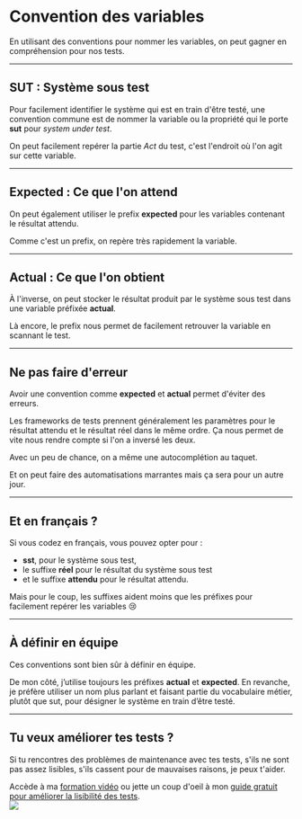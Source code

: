 <!--
theme:  your-theme
size: linkedin-portrait
paginate: true
header: Convention des variables
_header: ''
_footer: <a href="https://www.linkedin.com/in/charles-desneuf/"><img src="./charles-desneuf-square.png" class="profile-picture">Charles Desneuf</a>
footer: <a href="https://www.linkedin.com/in/charles-desneuf/">Charles Desneuf</a>
-->

# Convention des variables
En utilisant des conventions pour nommer les variables, on peut gagner en compréhension pour nos tests.

---

## SUT : Système sous test

Pour facilement identifier le système qui est en train d'être testé, une convention commune est de nommer la variable ou la propriété qui le porte **sut** pour _system under test_.

On peut facilement repérer la partie _Act_ du test, c'est l'endroit où l'on agit sur cette variable.


---

## Expected : Ce que l'on attend

On peut également utiliser le prefix **expected** pour les variables contenant le résultat attendu.

Comme c'est un prefix, on repère très rapidement la variable.

---

## Actual : Ce que l'on obtient

À l'inverse, on peut stocker le résultat produit par le système sous test dans une variable préfixée **actual**.

Là encore, le prefix nous permet de facilement retrouver la variable en scannant le test.

---

## Ne pas faire d'erreur

Avoir une convention comme **expected** et **actual** permet d'éviter des erreurs.

Les frameworks de tests prennent généralement les paramètres pour le résultat attendu et le résultat réel dans le même ordre.
Ça nous permet de vite nous rendre compte si l'on a inversé les deux.

Avec un peu de chance, on a même une autocomplétion au taquet.

<span class="small">Et on peut faire des automatisations marrantes mais ça sera pour un autre jour.</span>

---

## Et en français ?

Si vous codez en français, vous pouvez opter pour :
- **sst**, pour le système sous test,
- le suffixe **réel** pour le résultat du système sous test
- et le suffixe **attendu** pour le résultat attendu.

Mais pour le coup, les suffixes aident moins que les préfixes pour facilement repérer les variables 😢

---

## À définir en équipe

Ces conventions sont bien sûr à définir en équipe.

De mon côté, j’utilise toujours les préfixes **actual** et **expected**.
En revanche, je préfère utiliser un nom plus parlant et faisant partie du vocabulaire métier, plutôt que sut, pour désigner le système en train d’être testé.

---

## Tu veux améliorer tes tests ?
<!--
_footer: <a href="https://www.linkedin.com/in/charles-desneuf/"><img src="./charles-desneuf-square.png" class="profile-picture">Charles Desneuf</a>
-->

Si tu rencontres des problèmes de maintenance avec tes tests, s'ils ne sont pas assez lisibles, s'ils cassent pour de mauvaises raisons, je peux t'aider.

<div class="offer">
    <div class="offer-content">
    Accède à ma <a href="https://formation.charlesdesneuf.com/ameliorez-vos-tests-automatises?utm_medium=social&utm_source=linkedin&utm_campaign=carousel-8-caracteristiques-importantes-des-tests">formation vidéo</a> ou jette un coup d'oeil à mon <a href="https://formation.charlesdesneuf.com/guide-gratuit-5-idees-pour-ameliorer-la-lisibilite-de-vos-tests-automatises?utm_medium=social&utm_source=linkedin&utm_campaign=carousel-8-caracteristiques-importantes-des-tests">guide gratuit pour améliorer la lisibilité des tests</a>.
    </div>
    <div class="offer-img">
    <a href="https://formation.charlesdesneuf.com/guide-gratuit-5-idees-pour-ameliorer-la-lisibilite-de-vos-tests-automatises?utm_medium=social&utm_source=linkedin&utm_campaign=carousel-8-caracteristiques-importantes-des-tests">
    <img src="https://formation.charlesdesneuf.com/content-assets/public/eyJhbGciOiJIUzI1NiJ9.eyJvYmplY3Rfa2V5IjoiZHdvazQ1NXZvbDQwdm9rZHNmbXV0NnVxMHF1bCIsImRvbWFpbiI6ImZvcm1hdGlvbi5jaGFybGVzZGVzbmV1Zi5jb20ifQ.NS61AHjRUfdqsvHH6gqCbDNSSyCeI3U3AUlI-7U-PzE" class="free-guide-picture" /></a>
    </div>
</div>
